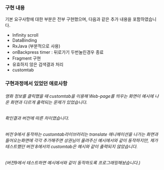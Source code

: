 ### 구현 내용
기본 요구사항에 대한 부분은 전부 구현했으며, 다음과 같은 추가 내용을 포함하였습니다.
- Infinity scroll
- DataBinding
- RxJava (부분적으로 사용)
- onBackpress timer : 뒤로가기 두번눌린경우 종료
- Fragment 구현
- 유효하지 않은 검색결과 처리
- customtab 

### 구현과정에서 있었던 애로사항
###### 영화 정보를 클릭했을 때 customtab을 이용해 Web-page를 띄우는 화면이 예시에 나온 화면과 다르게 출력되는 문제가 있었습니다. 
###### 확인결과 버전에 따른 차이였습니다. 
###### 버전 9에서 동작하는 customtab라이브러리는 translate 애니메이션을 나가는 화면과 들어오는화면에 각각 추가해주면 상권님이 올려주신 예시에서와 같이 동작하지만, 제가 테스트했던 버전 8에서의 customtab은 예시와 같이 출력되지 않았습니다. 
###### (버전9에서 테스트하면 예시에서와 같이 동작하도록 프로그래밍해놨습니다.)

